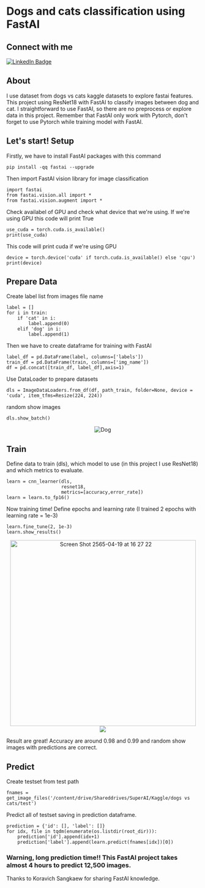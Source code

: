 # Dogs and cats classification using FastAI
## Connect with me

<a href="https://www.linkedin.com/in/piyapadech/">
    <img src="https://img.shields.io/badge/LinkedIn-blue?style=for-the-badge&logo=linkedin&logoColor=white" alt="LinkedIn Badge"/>
</a>

## About
I use dataset from dogs vs cats kaggle datasets to explore fastai features. This project using ResNet18 with FastAI to classify images between dog and cat. I straightforward to use FastAI, so there are no preprocess or explore data in this project. Remember that FastAI only work with Pytorch, don't forget to use Pytorch while training model with FastAI. 
## Let's start! Setup
Firstly, we have to install FastAI packages with this command
```
pip install -qq fastai --upgrade
```
Then import FastAI vision library for image classification
```
import fastai
from fastai.vision.all import *
from fastai.vision.augment import *
```
Check availabel of GPU and check what device that we're using. If we're using GPU this code will print True 
```
use_cuda = torch.cuda.is_available()
print(use_cuda)
```
This code will print cuda if we're using GPU
```
device = torch.device('cuda' if torch.cuda.is_available() else 'cpu')
print(device)
```
## Prepare Data
Create label list from images file name
```
label = []
for i in train:
    if 'cat' in i:
        label.append(0)
    elif 'dog' in i:
        label.append(1)
```
Then we have to create dataframe for training with FastAI
```
label_df = pd.DataFrame(label, columns=['labels'])
train_df = pd.DataFrame(train, columns=['img_name'])
df = pd.concat([train_df, label_df],axis=1)
```
Use DataLoader to prepare datasets
```
dls = ImageDataLoaders.from_df(df, path_train, folder=None, device = 'cuda', item_tfms=Resize(224, 224))
```
random show images
```
dls.show_batch()
```
<div align="center"'>
    <img src="https://user-images.githubusercontent.com/59856773/163974404-a10ec85a-c35c-45bd-b3ea-2c54848a3713.png" alt="Dog"/>
</div>
                    
## Train
Define data to train (dls), which model to use (in this project I use ResNet18) and which metrics to evaluate.
```
learn = cnn_learner(dls, 
                    resnet18, 
                    metrics=[accuracy,error_rate])
learn = learn.to_fp16()
```
Now training time! Define epochs and learning rate (I trained 2 epochs with learning rate = 1e-3)
```
learn.fine_tune(2, 1e-3)
learn.show_results()
```
<div align="center"'>
    <img width="485" alt="Screen Shot 2565-04-19 at 16 27 22" src="https://user-images.githubusercontent.com/59856773/163974473-77d100b8-b90e-44fe-ab19-649dd75a1c4d.png">
</div>
<div align="center"'>
    <img src="https://user-images.githubusercontent.com/59856773/163974516-562e0961-4986-4aae-ba39-93ca6bd89c32.png"/>
</div>

Result are great! Accuracy are around 0.98 and 0.99 and random show images with predictions are correct.

## Predict
Create testset from test path
```
fnames = get_image_files('/content/drive/Shareddrives/SuperAI/Kaggle/dogs vs cats/test')
```
Predict all of testset saving in prediction dataframe.
```root_dir = '/content/drive/Shareddrives/SuperAI/Kaggle/dogs vs cats/test'
prediction = {'id': [], 'label': []}
for idx, file in tqdm(enumerate(os.listdir(root_dir))):
    prediction['id'].append(idx+1)
    prediction['label'].append(learn.predict(fnames[idx])[0])
```
### Warning, long prediction time!! This FastAI project takes almost 4 hours to predict 12,500 images.
                      
Thanks to Koravich Sangkaew for sharing FastAI knowledge.

